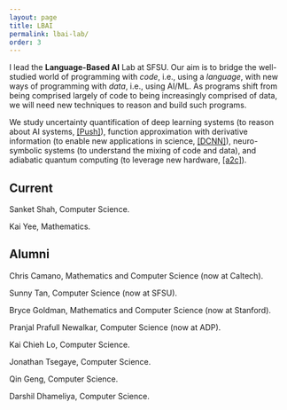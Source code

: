 ```yaml
---
layout: page
title: LBAI
permalink: lbai-lab/
order: 3
---
```


I lead the **Language-Based AI** Lab at SFSU.
Our aim is to bridge the well-studied world of programming with *code*, i.e., using a *language*,
with new ways of programming with *data*, i.e., using AI/ML.
As programs shift from being comprised largely of code to being increasingly comprised of data, we will need new techniques to reason and build such programs.


We study uncertainty quantification of deep learning systems (to reason about AI systems, [[Push]](https://lbai-push.readthedocs.io/en/latest/)), function approximation with derivative information (to enable new applications in science, [[DCNN]](https://github.com/lbai-lab/dcnn-training)), neuro-symbolic systems (to understand the mixing of code and data), and adiabatic quantum computing (to leverage new hardware, [[a2c]](https://adiabatic-compiler.readthedocs.io/en/latest/)).


## Current

Sanket Shah, Computer Science.

Kai Yee, Mathematics.


## Alumni

Chris Camano, Mathematics and Computer Science (now at Caltech).

Sunny Tan, Computer Science (now at SFSU).

Bryce Goldman, Mathematics and Computer Science (now at Stanford).

Pranjal Prafull Newalkar, Computer Science (now at ADP).

Kai Chieh Lo, Computer Science.

Jonathan Tsegaye, Computer Science.

Qin Geng, Computer Science.

Darshil Dhameliya, Computer Science.
